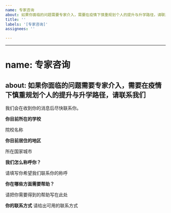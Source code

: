 ```yaml
---
name: 专家咨询
about: 如果你面临的问题需要专家介入，需要在疫情下慎重规划个人的提升与升学路径，请联系我们
title: ''
labels: '[专家咨询]'
assignees: ''

---
```


---
# name: 专家咨询
about: 如果你面临的问题需要专家介入，需要在疫情下慎重规划个人的提升与升学路径，请联系我们
---
我们会在收到你的消息后尽快联系你。

**你目前所在的学校**

院校名称

**你目前居住的地区**

所在国家城市

**我们怎么称呼你？**

请填写你希望我们联系你的称呼

**你在哪些方面需要帮助？**

请把你需要得到的帮助写在此处

**你的联系方式**
请给出可用的联系方式
